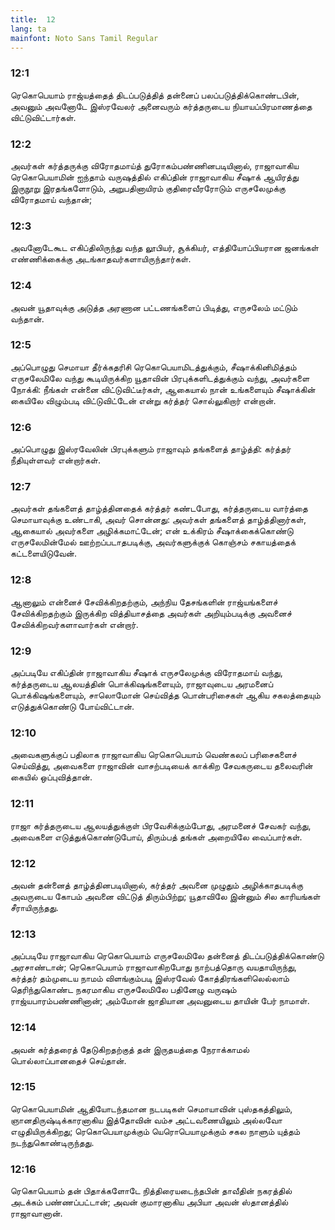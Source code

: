 ```yaml
---
title:  12
lang: ta
mainfont: Noto Sans Tamil Regular
---
```


###  12:1

ரெகொபெயாம் ராஜ்யத்தைத் திடப்படுத்தித் தன்னைப் பலப்படுத்திக்கொண்டபின், அவனும் அவனோடே இஸ்ரவேலர் அனைவரும் கர்த்தருடைய நியாயப்பிரமாணத்தை விட்டுவிட்டார்கள்.

###  12:2

அவர்கள் கர்த்தருக்கு விரோதமாய்த் துரோகம்பண்ணினபடியினால், ராஜாவாகிய ரெகொபெயாமின் ஐந்தாம் வருஷத்தில் எகிப்தின் ராஜாவாகிய சீஷாக் ஆயிரத்து இருநூறு இரதங்களோடும், அறுபதினாயிரம் குதிரைவீரரோடும் எருசலேமுக்கு விரோதமாய் வந்தான்;

###  12:3

அவனோடேகூட எகிப்திலிருந்து வந்த லூபியர், சூக்கியர், எத்தியோப்பியரான ஜனங்கள் எண்ணிக்கைக்கு அடங்காதவர்களாயிருந்தார்கள்.

###  12:4

அவன் யூதாவுக்கு அடுத்த அரணான பட்டணங்களைப் பிடித்து, எருசலேம் மட்டும் வந்தான்.

###  12:5

அப்பொழுது செமாயா தீர்க்கதரிசி ரெகொபெயாமிடத்துக்கும், சீஷாக்கினிமித்தம் எருசலேமிலே வந்து கூடியிருக்கிற யூதாவின் பிரபுக்களிடத்துக்கும் வந்து, அவர்களை நோக்கி: நீங்கள் என்னை விட்டுவிட்டீர்கள், ஆகையால் நான் உங்களையும் சீஷாக்கின் கையிலே விழும்படி விட்டுவிட்டேன் என்று கர்த்தர் சொல்லுகிறார் என்றான்.

###  12:6

அப்பொழுது இஸ்ரவேலின் பிரபுக்களும் ராஜாவும் தங்களைத் தாழ்த்தி: கர்த்தர் நீதியுள்ளவர் என்றார்கள்.

###  12:7

அவர்கள் தங்களைத் தாழ்த்தினதைக் கர்த்தர் கண்டபோது, கர்த்தருடைய வார்த்தை செமாயாவுக்கு உண்டாகி, அவர் சொன்னது: அவர்கள் தங்களைத் தாழ்த்தினார்கள், ஆகையால் அவர்களை அழிக்கமாட்டேன்; என் உக்கிரம் சீஷாக்கைக்கொண்டு எருசலேமின்மேல் ஊற்றப்படாதபடிக்கு, அவர்களுக்குக் கொஞ்சம் சகாயத்தைக் கட்டளையிடுவேன்.

###  12:8

ஆனாலும் என்னைச் சேவிக்கிறதற்கும், அந்நிய தேசங்களின் ராஜ்யங்களைச் சேவிக்கிறதற்கும் இருக்கிற வித்தியாசத்தை அவர்கள் அறியும்படிக்கு அவனைச் சேவிக்கிறவர்களாவார்கள் என்றார்.

###  12:9

அப்படியே எகிப்தின் ராஜாவாகிய சீஷாக் எருசலேமுக்கு விரோதமாய் வந்து, கர்த்தருடைய ஆலயத்தின் பொக்கிஷங்களையும், ராஜாவுடைய அரமனைப் பொக்கிஷங்களையும், சாலொமோன் செய்வித்த பொன்பரிசைகள் ஆகிய சகலத்தையும் எடுத்துக்கொண்டு போய்விட்டான்.

###  12:10

அவைகளுக்குப் பதிலாக ராஜாவாகிய ரெகொபெயாம் வெண்கலப் பரிசைகளைச் செய்வித்து, அவைகளை ராஜாவின் வாசற்படியைக் காக்கிற சேவகருடைய தலைவரின் கையில் ஒப்புவித்தான்.

###  12:11

ராஜா கர்த்தருடைய ஆலயத்துக்குள் பிரவேசிக்கும்போது, அரமனைச் சேவகர் வந்து, அவைகளை எடுத்துக்கொண்டுபோய், திரும்பத் தங்கள் அறையிலே வைப்பார்கள்.

###  12:12

அவன் தன்னைத் தாழ்த்தினபடியினால், கர்த்தர் அவனை முழுதும் அழிக்காதபடிக்கு அவருடைய கோபம் அவனை விட்டுத் திரும்பிற்று; யூதாவிலே இன்னும் சில காரியங்கள் சீராயிருந்தது.

###  12:13

அப்படியே ராஜாவாகிய ரெகொபெயாம் எருசலேமிலே தன்னைத் திடப்படுத்திக்கொண்டு அரசாண்டான்; ரெகொபெயாம் ராஜாவாகிறபோது நாற்பத்தொரு வயதாயிருந்து, கர்த்தர் தம்முடைய நாமம் விளங்கும்படி இஸ்ரவேல் கோத்திரங்களிலெல்லாம் தெரிந்துகொண்ட நகரமாகிய எருசலேமிலே பதினேழு வருஷம் ராஜ்யபாரம்பண்ணினான்; அம்மோன் ஜாதியான அவனுடைய தாயின் பேர் நாமாள்.

###  12:14

அவன் கர்த்தரைத் தேடுகிறதற்குத் தன் இருதயத்தை நேராக்காமல் பொல்லாப்பானதைச் செய்தான்.

###  12:15

ரெகொபெயாமின் ஆதியோடந்தமான நடபடிகள் செமாயாவின் புஸ்தகத்திலும், ஞானதிருஷ்டிக்காரனாகிய இத்தோவின் வம்ச அட்டவணையிலும் அல்லவோ எழுதியிருக்கிறது; ரெகொபெயாமுக்கும் யெரொபெயாமுக்கும் சகல நாளும் யுத்தம் நடந்துகொண்டிருந்தது.

###  12:16

ரெகொபெயாம் தன் பிதாக்களோடே நித்திரையடைந்தபின் தாவீதின் நகரத்தில் அடக்கம் பண்ணப்பட்டான்; அவன் குமாரனாகிய அபியா அவன் ஸ்தானத்தில் ராஜாவானான்.

